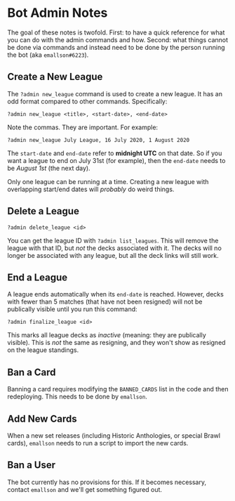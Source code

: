 # Bot Admin Notes

The goal of these notes is twofold. First: to have a quick reference for what
you can do with the admin commands and how. Second: what things cannot be done
via commands and instead need to be done by the person running the bot (aka
`emallson#6223`).

## Create a New League

The `?admin new_league` command is used to create a new league. It has an odd
format compared to other commands. Specifically:

```
?admin new_league <title>, <start-date>, <end-date>
```

Note the commas. They are important. For example:

```
?admin new_league July League, 16 July 2020, 1 August 2020
```

The `start-date` and `end-date` refer to **midnight UTC** on that date. So if
you want a league to end on July 31st (for example), then the `end-date` needs
to be *August 1st* (the next day).

Only one league can be running at a time. Creating a new league with overlapping
start/end dates will *probably* do weird things.

## Delete a League

```
?admin delete_league <id>
```

You can get the league ID with `?admin list_leagues`. This will remove the
league with that ID, but *not* the decks associated with it. The decks will no
longer be associated with any league, but all the deck links will still work.


## End a League

A league ends automatically when its `end-date` is reached. However, decks with
fewer than 5 matches (that have not been resigned) will not be publically
visible until you run this command:

```
?admin finalize_league <id>
```

This marks all league decks as *inactive* (meaning: they are publically
visible). This is *not* the same as resigning, and they won't show as resigned
on the league standings.

## Ban a Card

Banning a card requires modifying the `BANNED_CARDS` list in the code and then
redeploying. This needs to be done by `emallson`.

## Add New Cards

When a new set releases (including Historic Anthologies, or special Brawl
cards), `emallson` needs to run a script to import the new cards.

## Ban a User

The bot currently has no provisions for this. If it becomes necessary, contact
`emallson` and we'll get something figured out.
